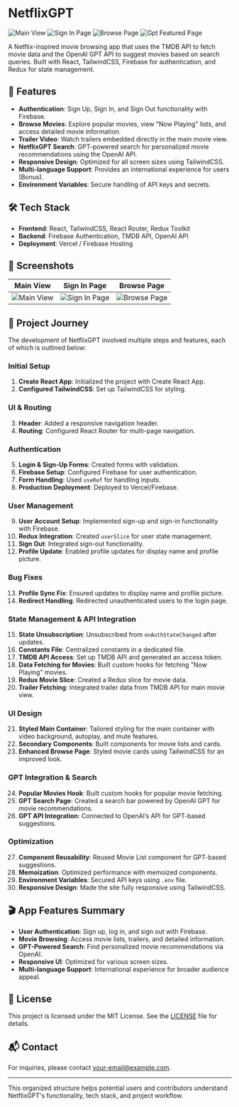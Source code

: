 # NetflixGPT

![Main View](https://github.com/user-attachments/assets/4ce94164-851d-4754-9a55-82eed541cbd3)
![Sign In Page](https://github.com/user-attachments/assets/586d9058-780a-48a1-8037-5451d1de6e56)
![Browse Page](https://github.com/user-attachments/assets/f29d8096-e798-4146-ae22-d070aa6bca08)
![Gpt Featured Page](![Gpt](https://github.com/user-attachments/assets/37e08e16-4950-468a-82b5-948d5bb92cdf))


A Netflix-inspired movie browsing app that uses the TMDB API to fetch movie data and the OpenAI GPT API to suggest movies based on search queries. Built with React, TailwindCSS, Firebase for authentication, and Redux for state management.

## 🚀 Features

- **Authentication**: Sign Up, Sign In, and Sign Out functionality with Firebase.
- **Browse Movies**: Explore popular movies, view "Now Playing" lists, and access detailed movie information.
- **Trailer Video**: Watch trailers embedded directly in the main movie view.
- **NetflixGPT Search**: GPT-powered search for personalized movie recommendations using the OpenAI API.
- **Responsive Design**: Optimized for all screen sizes using TailwindCSS.
- **Multi-language Support**: Provides an international experience for users (Bonus).
- **Environment Variables**: Secure handling of API keys and secrets.

## 🛠 Tech Stack

- **Frontend**: React, TailwindCSS, React Router, Redux Toolkit
- **Backend**: Firebase Authentication, TMDB API, OpenAI API
- **Deployment**: Vercel / Firebase Hosting

## 📸 Screenshots

| Main View                | Sign In Page               | Browse Page               |
|--------------------------|----------------------------|---------------------------|
| ![Main View](https://github.com/user-attachments/assets/4ce94164-851d-4754-9a55-82eed541cbd3) | ![Sign In Page](https://github.com/user-attachments/assets/586d9058-780a-48a1-8037-5451d1de6e56) | ![Browse Page](https://github.com/user-attachments/assets/f29d8096-e798-4146-ae22-d070aa6bca08) |

## 📌 Project Journey

The development of NetflixGPT involved multiple steps and features, each of which is outlined below:

### Initial Setup

1. **Create React App**: Initialized the project with Create React App.
2. **Configured TailwindCSS**: Set up TailwindCSS for styling.

### UI & Routing

3. **Header**: Added a responsive navigation header.
4. **Routing**: Configured React Router for multi-page navigation.

### Authentication

5. **Login & Sign-Up Forms**: Created forms with validation.
6. **Firebase Setup**: Configured Firebase for user authentication.
7. **Form Handling**: Used `useRef` for handling inputs.
8. **Production Deployment**: Deployed to Vercel/Firebase.

### User Management

9. **User Account Setup**: Implemented sign-up and sign-in functionality with Firebase.
10. **Redux Integration**: Created `userSlice` for user state management.
11. **Sign Out**: Integrated sign-out functionality.
12. **Profile Update**: Enabled profile updates for display name and profile picture.

### Bug Fixes

13. **Profile Sync Fix**: Ensured updates to display name and profile picture.
14. **Redirect Handling**: Redirected unauthenticated users to the login page.

### State Management & API Integration

15. **State Unsubscription**: Unsubscribed from `onAuthStateChanged` after updates.
16. **Constants File**: Centralized constants in a dedicated file.
17. **TMDB API Access**: Set up TMDB API and generated an access token.
18. **Data Fetching for Movies**: Built custom hooks for fetching "Now Playing" movies.
19. **Redux Movie Slice**: Created a Redux slice for movie data.
20. **Trailer Fetching**: Integrated trailer data from TMDB API for main movie view.

### UI Design

21. **Styled Main Container**: Tailored styling for the main container with video background, autoplay, and mute features.
22. **Secondary Components**: Built components for movie lists and cards.
23. **Enhanced Browse Page**: Styled movie cards using TailwindCSS for an improved look.

### GPT Integration & Search

24. **Popular Movies Hook**: Built custom hooks for popular movie fetching.
25. **GPT Search Page**: Created a search bar powered by OpenAI GPT for movie recommendations.
26. **GPT API Integration**: Connected to OpenAI’s API for GPT-based suggestions.

### Optimization

27. **Component Reusability**: Reused Movie List component for GPT-based suggestions.
28. **Memoization**: Optimized performance with memoized components.
29. **Environment Variables**: Secured API keys using `.env` file.
30. **Responsive Design**: Made the site fully responsive using TailwindCSS.

## 🎬 App Features Summary

- **User Authentication**: Sign up, log in, and sign out with Firebase.
- **Movie Browsing**: Access movie lists, trailers, and detailed information.
- **GPT-Powered Search**: Find personalized movie recommendations via OpenAI.
- **Responsive UI**: Optimized for various screen sizes.
- **Multi-language Support**: International experience for broader audience appeal.

## 📜 License

This project is licensed under the MIT License. See the [LICENSE](LICENSE) file for details.

## 📬 Contact

For inquiries, please contact [your-email@example.com](mailto:your-email@example.com).

---

This organized structure helps potential users and contributors understand NetflixGPT's functionality, tech stack, and project workflow.
